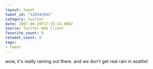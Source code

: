 ```yaml
---
layout: tweet
tweet_id: "126542942"
category: twitter
date: 2007-06-29T17:35:43.000Z
source: Twitter Web Client
favorite_count: 0
retweet_count: 0
tags:
- tweet
---
```


wow, it's really raining out there. and we don't get real rain in seattle!
